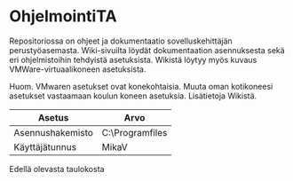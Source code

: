# OhjelmointiTA

Repositoriossa on ohjeet ja dokumentaatio sovelluskehittäjän perustyöasemasta.
Wiki-sivuilta löydät dokumentaation asennuksesta sekä eri ohjelmistoihin tehdyistä asetuksista.
Wikistä löytyy myös kuvaus VMWare-virtuaalikoneen asetuksista.

Huom. VMwaren asetukset ovat konekohtaisia. Muuta oman kotikoneesi asetukset vastaamaan koulun koneen asetuksia. Lisätietoja Wikistä.

| Asetus | Arvo |
|---|---|
Asennushakemisto | C:\Programfiles
Käyttäjätunnus | MikaV

Edellä olevasta taulokosta
